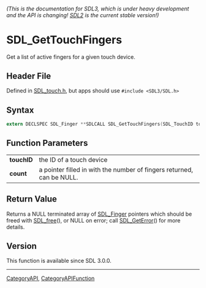 ###### (This is the documentation for SDL3, which is under heavy development and the API is changing! [SDL2](https://wiki.libsdl.org/SDL2/) is the current stable version!)
# SDL_GetTouchFingers

Get a list of active fingers for a given touch device.

## Header File

Defined in [SDL_touch.h](https://github.com/libsdl-org/SDL/blob/main/include/SDL3/SDL_touch.h), but apps should use `#include <SDL3/SDL.h>`

## Syntax

```c
extern DECLSPEC SDL_Finger **SDLCALL SDL_GetTouchFingers(SDL_TouchID touchID, int *count);

```

## Function Parameters

|                 |                                                                       |
| --------------- | --------------------------------------------------------------------- |
| **touchID**     | the ID of a touch device                                              |
| **count**       | a pointer filled in with the number of fingers returned, can be NULL. |

## Return Value

Returns a NULL terminated array of [SDL_Finger](SDL_Finger) pointers which
should be freed with [SDL_free](SDL_free)(), or NULL on error; call
[SDL_GetError](SDL_GetError)() for more details.

## Version

This function is available since SDL 3.0.0.

----
[CategoryAPI](CategoryAPI), [CategoryAPIFunction](CategoryAPIFunction)

